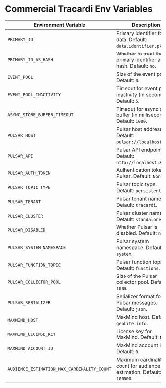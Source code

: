 # Commercial Tracardi Env Variables

| **Environment Variable**                           | **Description**                                                                                                       |
|----------------------------------------------------|-----------------------------------------------------------------------------------------------------------------------|
| `PRIMARY_ID`                                       | Primary identifier for data. Default: `data.identifier.pk`.                                                           |
| `PRIMARY_ID_AS_HASH`                               | Whether to treat the primary identifier as a hash. Default: `no`.                                                     |
| `EVENT_POOL`                                       | Size of the event pool. Default: `0`.                                                                                 |
| `EVENT_POOL_INACTIVITY`                            | Timeout for event pool inactivity (in seconds). Default: `5`.                                                         |
| `ASYNC_STORE_BUFFER_TIMEOUT`                       | Timeout for async store buffer (in milliseconds). Default: `1000`.                                                    |
| `PULSAR_HOST`                                      | Pulsar host address. Default: `pulsar://localhost:6650`.                                                              |
| `PULSAR_API`                                       | Pulsar API endpoint. Default: `http://localhost:8080`.                                                                |
| `PULSAR_AUTH_TOKEN`                                | Authentication token for Pulsar. Default: `None`.                                                                     |
| `PULSAR_TOPIC_TYPE`                                | Pulsar topic type. Default: `persistent`.                                                                             |
| `PULSAR_TENANT`                                    | Pulsar tenant name. Default: `tracardi`.                                                                              |
| `PULSAR_CLUSTER`                                   | Pulsar cluster name. Default: `standalone`.                                                                           |
| `PULSAR_DISABLED`                                  | Whether Pulsar is disabled. Default: `no`.                                                                            |
| `PULSAR_SYSTEM_NAMESPACE`                          | Pulsar system namespace. Default: `system`.                                                                           |
| `PULSAR_FUNCTION_TOPIC`                            | Pulsar function topic. Default: `functions`.                                                                          |
| `PULSAR_COLLECTOR_POOL`                            | Size of the Pulsar collector pool. Default: `1000`.                                                                   |
| `PULSAR_SERIALIZER`                                | Serializer format for Pulsar messages. Default: `json`.                                                               |
| `MAXMIND_HOST`                                     | MaxMind host. Default: `geolite.info`.                                                                                |
| `MAXMIND_LICENSE_KEY`                              | License key for MaxMind. Default: `None`.                                                                             |
| `MAXMIND_ACCOUNT_ID`                               | MaxMind account ID. Default: `0`.                                                                                     |
| `AUDIENCE_ESTIMATION_MAX_CARDINALITY_COUNT`        | Maximum cardinality count for audience estimation. Default: `100000`.                                                 |
